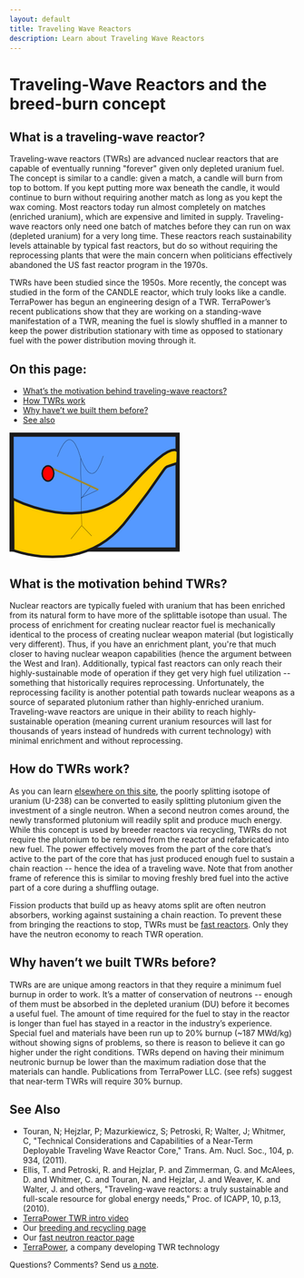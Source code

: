 ```yaml
---
layout: default
title: Traveling Wave Reactors
description: Learn about Traveling Wave Reactors
---
```

<div class="row">

<div class="col-md-8" markdown="1">

# Traveling-Wave Reactors and the breed-burn concept 


<a name="what"></a>
## What is a traveling-wave reactor?   
Traveling-wave reactors (TWRs) are advanced nuclear reactors that are capable of eventually running
&quot;forever&quot; given only depleted uranium fuel. The concept is similar to a candle: given a
match, a candle will burn from top to bottom. If you kept putting more wax beneath the candle, it
would continue to burn without requiring another match as long as you kept the wax coming. Most
reactors today run almost completely on matches (enriched uranium), which are expensive and limited
in supply. Traveling-wave reactors only need one batch of matches before they can run on wax
(depleted uranium) for a very long time. These reactors reach sustainability levels attainable by
typical fast reactors, but do so without requiring the reprocessing plants that were the main
concern when politicians effectively abandoned the US fast reactor program in the 1970s.  

TWRs have been studied since the 1950s. More recently, the concept was studied in the form of the
CANDLE reactor, which truly looks like a candle. TerraPower has begun an engineering design of a
TWR. TerraPower&rsquo;s recent publications show that they are working on a standing-wave
manifestation of a TWR, meaning the fuel is slowly shuffled in a manner to keep the power
distribution stationary with time as opposed to stationary fuel with the power distribution moving
through it.



## On this page:
<ul>
<li><a href="#motivation">What&rsquo;s the motivation behind traveling-wave reactors?</a></li>
<li><a href="#howwork">How TWRs work</a></li>
<li><a href="#whynew">Why have&rsquo;t we built them before?</a></li>
<li><a href="#refs">See also</a></li>
</ul>
<img alt="A traveling wave" title="a traveling wave" style="border:0;width:300px" src="/img/traveling_wave.png"/>


<a name="motivation"></a>
## What is the motivation behind TWRs?   
Nuclear reactors are typically fueled with uranium that has been enriched from its natural form to
have more of the splittable isotope than usual. The process of enrichment for creating nuclear
reactor fuel is mechanically identical to the process of creating nuclear weapon material (but
logistically very different). Thus, if you have an enrichment plant, you're that much closer to
having nuclear weapon capabilities (hence the argument between the West and Iran). Additionally,
typical fast reactors can only reach their highly-sustainable mode of operation if they get very
high fuel utilization -- something that historically requires reprocessing. Unfortunately, the
reprocessing facility is another potential path towards nuclear weapons as a source of separated
plutonium rather than highly-enriched uranium. Traveling-wave reactors are unique in their ability
to reach highly-sustainable operation (meaning current uranium resources will last for thousands of
years instead of hundreds with current technology) with minimal enrichment and without reprocessing. 


<a name="howwork"></a>
## How do TWRs work?   
As you can learn <a href="{% link recycling.md %}">elsewhere on this site</a>, the poorly splitting
isotope of uranium (U-238) can be converted to easily splitting plutonium given the investment of a
single neutron. When a second neutron comes around, the newly transformed plutonium will readily
split and produce much energy. While this concept is used by breeder reactors via recycling, TWRs do
not require the plutonium to be removed from the reactor and refabricated into new fuel. The power
effectively moves from the part of the core that&rsquo;s active to the part of the core that has
just produced enough fuel to sustain a chain reaction -- hence the idea of a traveling wave. Note
that from another frame of reference this is similar to moving freshly bred fuel into the active
part of a core during a shuffling outage. 

Fission products that build up as heavy atoms split are often neutron absorbers, working against
sustaining a chain reaction. To prevent these from bringing the reactions to stop, TWRs must be <a
href="{% link fast-reactor.html %}">fast reactors</a>. Only they have the neutron economy to reach TWR
operation.  

<a name="whynew"></a>
## Why haven&rsquo;t we built TWRs before?   
TWRs are are unique among reactors in that they require a minimum fuel burnup in order to work.
It&rsquo;s a matter of conservation of neutrons -- enough of them must be absorbed in the depleted
uranium (DU) before it becomes a useful fuel. The amount of time required for the fuel to stay in
the reactor is longer than fuel has stayed in a reactor in the industry&rsquo;s experience. Special
fuel and materials have been run up to 20% burnup (~187 MWd/kg) without showing signs of problems,
so there is reason to believe it can go higher under the right conditions. TWRs depend on having
their minimum neutronic burnup be lower than the maximum radiation dose that the materials can
handle. Publications from TerraPower LLC.  (see refs) suggest that near-term TWRs will require 30%
burnup.


<a name="refs"></a>
## See Also

<ul> 
<li>Touran, N; Hejzlar, P; Mazurkiewicz, S; Petroski, R; Walter, J; Whitmer, C, &quot;Technical Considerations and Capabilities of a Near-Term Deployable Traveling Wave Reactor Core,&quot; Trans. Am. Nucl. Soc., 104, p. 934, (2011).</li>
<li>Ellis, T. and Petroski, R. and Hejzlar, P. and Zimmerman, G. and McAlees, D. and Whitmer, C. and Touran, N. and Hejzlar, J. and Weaver, K. and Walter, J. and others, &quot;Traveling-wave reactors: a truly sustainable and full-scale resource for global energy needs,&quot; Proc. of ICAPP, 10, p.13, (2010).</li>
<li><a href="https://www.youtube.com/watch?v=DIfMmqKYC6w">TerraPower TWR intro video</a></li>
<li>Our <a href="{% link recycling.md %}">breeding and recycling page</a></li>
<li>Our <a href="{% link fast-reactor.html %}">fast neutron reactor page</a> </li>
<li><a href="http://terrapower.com">TerraPower</a>, a company developing TWR technology</li>

</ul>
 Questions? Comments? Send us <a href="contact.html">a note</a>.
</div>
</div>
